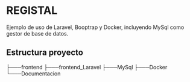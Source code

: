 # REGISTAL

Ejemplo de uso de Laravel, Booptrap y Docker, incluyendo MySql como gestor de base de datos.


## Estructura proyecto

├───frontend
├───frontend_Laravel
├───MySql
├───Docker
└───Documentacion
